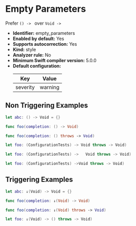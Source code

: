 # Empty Parameters

Prefer `() -> ` over `Void -> `

* **Identifier:** empty_parameters
* **Enabled by default:** Yes
* **Supports autocorrection:** Yes
* **Kind:** style
* **Analyzer rule:** No
* **Minimum Swift compiler version:** 5.0.0
* **Default configuration:**
  <table>
  <thead>
  <tr><th>Key</th><th>Value</th></tr>
  </thead>
  <tbody>
  <tr>
  <td>
  severity
  </td>
  <td>
  warning
  </td>
  </tr>
  </tbody>
  </table>

## Non Triggering Examples

```swift
let abc: () -> Void = {}
```

```swift
func foo(completion: () -> Void)
```

```swift
func foo(completion: () throws -> Void)
```

```swift
let foo: (ConfigurationTests) -> Void throws -> Void)
```

```swift
let foo: (ConfigurationTests) ->   Void throws -> Void)
```

```swift
let foo: (ConfigurationTests) ->Void throws -> Void)
```

## Triggering Examples

```swift
let abc: ↓(Void) -> Void = {}
```

```swift
func foo(completion: ↓(Void) -> Void)
```

```swift
func foo(completion: ↓(Void) throws -> Void)
```

```swift
let foo: ↓(Void) -> () throws -> Void)
```